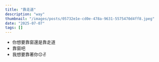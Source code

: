 ```yaml
---
title: "靠走道"
description: "way"
thumbnail: "/images/posts/05732e1e-cd0e-478a-9631-5575470d4ff8.jpeg"
date: "2025-07-07"
tags: []
---
```

- 你想要靠窗還是靠走道
- 靠窗吧
- 我想要靠著你😔✌️
